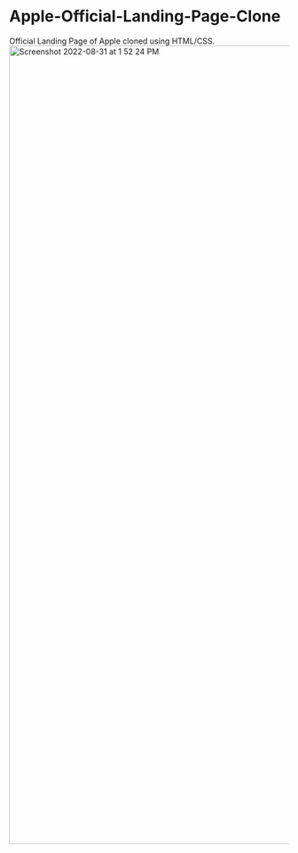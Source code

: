 # Apple-Official-Landing-Page-Clone
Official Landing Page of Apple cloned using HTML/CSS.
<img width="1438" alt="Screenshot 2022-08-31 at 1 52 24 PM" src="https://user-images.githubusercontent.com/105835098/187631061-2044cc69-c281-40b7-b04e-f6f98294919a.png">
